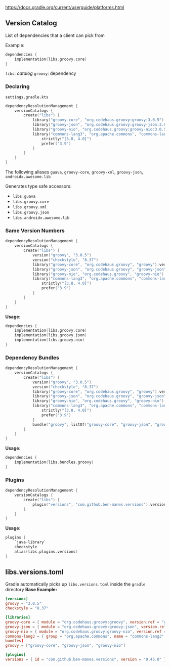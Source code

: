 
https://docs.gradle.org/current/userguide/platforms.html

## Version Catalog
List of dependencies that a client can pick from

Example:
```kotlin
dependencies {
	implementation(libs.groovy.core)
}
```
`libs`: _catalog_
`groovy`: dependency

### Declaring
`settings.gradle.kts`
```kotlin
dependencyResolutionManagement {
    versionCatalogs {
        create("libs") {
            library("groovy-core", "org.codehaus.groovy:groovy:3.0.5")
            library("groovy-json", "org.codehaus.groovy:groovy-json:3.0.5")
            library("groovy-nio", "org.codehaus.groovy:groovy-nio:3.0.5")
            library("commons-lang3", "org.apache.commons", "commons-lang3").version {
                strictly("[3.8, 4.0[")
                prefer("3.9")
            }
        }
    }
}
```

The following aliases
`guava`, `groovy-core`, `groovy-xml`, `groovy-json`, `androidx.awesome.lib`

Generates type safe accessors:
- `libs.guava`
- `libs.groovy.core`
- `libs.groovy.xml`
- `libs.groovy.json`
- `libs.androidx.awesome.lib`

### Same Version Numbers
```kotlin
dependencyResolutionManagement {
    versionCatalogs {
        create("libs") {
            version("groovy", "3.0.5")
            version("checkstyle", "8.37")
            library("groovy-core", "org.codehaus.groovy", "groovy").versionRef("groovy")
            library("groovy-json", "org.codehaus.groovy", "groovy-json").versionRef("groovy")
            library("groovy-nio", "org.codehaus.groovy", "groovy-nio").versionRef("groovy")
            library("commons-lang3", "org.apache.commons", "commons-lang3").version {
                strictly("[3.8, 4.0[")
                prefer("3.9")
            }
        }
    }
}
```

**Usage:**
```kotlin
dependencies {
    implementation(libs.groovy.core)
    implementation(libs.groovy.json)
    implementation(libs.groovy.nio)
}
```


### Dependency Bundles
```kotlin
dependencyResolutionManagement {
    versionCatalogs {
        create("libs") {
            version("groovy", "3.0.5")
            version("checkstyle", "8.37")
            library("groovy-core", "org.codehaus.groovy", "groovy").versionRef("groovy")
            library("groovy-json", "org.codehaus.groovy", "groovy-json").versionRef("groovy")
            library("groovy-nio", "org.codehaus.groovy", "groovy-nio").versionRef("groovy")
            library("commons-lang3", "org.apache.commons", "commons-lang3").version {
                strictly("[3.8, 4.0[")
                prefer("3.9")
            }
            bundle("groovy", listOf("groovy-core", "groovy-json", "groovy-nio"))
        }
    }
}
```

**Usage:**
```kotlin
dependencies {
    implementation(libs.bundles.groovy)
}
```

### Plugins
```kotlin
dependencyResolutionManagement {
    versionCatalogs {
        create("libs") {
            plugin("versions", "com.github.ben-manes.versions").version("0.45.0")
        }
    }
}
```

**Usage:**
```kotlin
plugins {
    `java-library`
    checkstyle
    alias(libs.plugins.versions)
}
```

## libs.versions.toml
Gradle automatically picks up `libs.versions.toml` inside the `gradle` directory
**Base Example:**
```toml
[versions]
groovy = "3.0.5"
checkstyle = "8.37"

[libraries]
groovy-core = { module = "org.codehaus.groovy:groovy", version.ref = "groovy" }
groovy-json = { module = "org.codehaus.groovy:groovy-json", version.ref = "groovy" }
groovy-nio = { module = "org.codehaus.groovy:groovy-nio", version.ref = "groovy" }
commons-lang3 = { group = "org.apache.commons", name = "commons-lang3", version = { strictly = "[3.8, 4.0[", prefer="3.9" } }
bundles]
groovy = ["groovy-core", "groovy-json", "groovy-nio"]

[plugins]
versions = { id = "com.github.ben-manes.versions", version = "0.45.0" }
```

